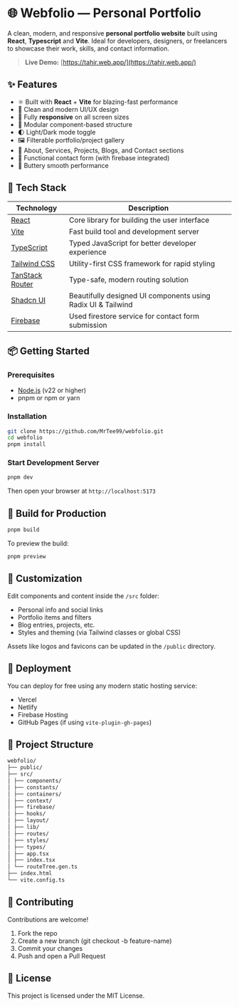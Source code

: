 # 🌐 Webfolio — Personal Portfolio

A clean, modern, and responsive **personal portfolio website** built using **React**, **Typescript** and **Vite**. Ideal for developers, designers, or freelancers to showcase their work, skills, and contact information.

> **Live Demo:** [https://tahir.web.app/](https://tahir.web.app/)

## ✨ Features

- ⚛️ Built with **React** + **Vite** for blazing-fast performance
- 🎨 Clean and modern UI/UX design
- 📱 Fully **responsive** on all screen sizes
- 🧩 Modular component-based structure
- 🌓 Light/Dark mode toggle
- 🖼️ Filterable portfolio/project gallery
- 🧾 About, Services, Projects, Blogs, and Contact sections
- 💬 Functional contact form (with firebase integrated)
- 🎯 Buttery smooth performance

## 🚀 Tech Stack

| Technology                                     | Description                                                  |
| ---------------------------------------------- | ------------------------------------------------------------ |
| [React](https://reactjs.org/)                  | Core library for building the user interface                 |
| [Vite](https://vitejs.dev/)                    | Fast build tool and development server                       |
| [TypeScript](https://www.typescriptlang.org/)  | Typed JavaScript for better developer experience             |
| [Tailwind CSS](https://tailwindcss.com/)       | Utility-first CSS framework for rapid styling                |
| [TanStack Router](https://tanstack.com/router) | Type-safe, modern routing solution                           |
| [Shadcn UI](https://ui.shadcn.com/)            | Beautifully designed UI components using Radix UI & Tailwind |
| [Firebase](https://firebase.google.com/)       | Used firestore service for contact form submission           |

## 📦 Getting Started

### Prerequisites

- [Node.js](https://nodejs.org/) (v22 or higher)
- pnpm or npm or yarn

### Installation

```bash
git clone https://github.com/MrTee99/webfolio.git
cd webfolio
pnpm install
```

### Start Development Server

```bash
pnpm dev
```

Then open your browser at `http://localhost:5173`

## 🔧 Build for Production

```bash
pnpm build
```

To preview the build:

```bash
pnpm preview
```

## 📝 Customization

Edit components and content inside the `/src` folder:

- Personal info and social links
- Portfolio items and filters
- Blog entries, projects, etc.
- Styles and theming (via Tailwind classes or global CSS)

Assets like logos and favicons can be updated in the `/public` directory.

## 🚀 Deployment

You can deploy for free using any modern static hosting service:

- Vercel
- Netlify
- Firebase Hosting
- GitHub Pages (if using `vite-plugin-gh-pages`)

## 📁 Project Structure

```bash
webfolio/
├── public/
├── src/
│ ├── components/
│ ├── constants/
│ ├── containers/
│ ├── context/
│ ├── firebase/
│ ├── hooks/
│ ├── layout/
│ ├── lib/
│ ├── routes/
│ ├── styles/
│ ├── types/
│ ├── app.tsx
│ ├── index.tsx
│ └── routeTree.gen.ts
├── index.html
└── vite.config.ts
```

## 🤝 Contributing

Contributions are welcome!

1. Fork the repo
1. Create a new branch (git checkout -b feature-name)
1. Commit your changes
1. Push and open a Pull Request

## 📄 License

This project is licensed under the MIT License.
